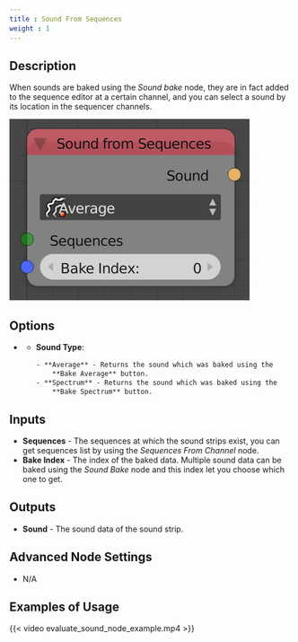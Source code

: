 ```yaml
---
title : Sound From Sequences
weight : 1
---
```


## Description

When sounds are baked using the *Sound bake* node, they are in fact
added to the sequence editor at a certain channel, and you can select a
sound by its location in the sequencer channels.

![image](sound_from_sequences_node.png)

## Options

- - **Sound Type**:
        
        - **Average** - Returns the sound which was baked using the
            **Bake Average** button.
        - **Spectrum** - Returns the sound which was baked using the
            **Bake Spectrum** button.

## Inputs

- **Sequences** - The sequences at which the sound strips exist, you
    can get sequences list by using the *Sequences From Channel* node.
- **Bake Index** - The index of the baked data. Multiple sound data
    can be baked using the *Sound Bake* node and this index let you
    choose which one to get.

## Outputs

- **Sound** - The sound data of the sound strip.

## Advanced Node Settings

- N/A

## Examples of Usage

{{< video evaluate_sound_node_example.mp4 >}}
